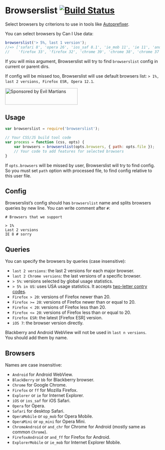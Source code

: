 # Browserslist [![Build Status](https://travis-ci.org/ai/browserslist.svg)](https://travis-ci.org/ai/browserslist)

Select browsers by criterions to use in tools like [Autoprefixer].

You can select browsers by Can I Use data:

```js
browserslist('> 5%, last 1 version');
//=> ['safari 8', 'opera 26', 'ios_saf 8.1', 'ie_mob 11', 'ie 11', 'and_chr 39',
//    'firefox 33', 'firefox 32', 'chrome 39', 'chrome 38', 'chrome 37']
```

If you will miss argument, Browserslist will try to find `browserslist`
config in current or parent dirs.

If config will be missed too, Browserslist will use default browsers list:
`> 1%, last 2 versions, Firefox ESR, Opera 12.1`.

<a href="https://evilmartians.com/?utm_source=browserslist">
<img src="https://evilmartians.com/badges/sponsored-by-evil-martians.svg" alt="Sponsored by Evil Martians" width="236" height="54">
</a>

[Autoprefixer]: https://github.com/postcss/autoprefixer
[two-letter contry codes]: http://en.wikipedia.org/wiki/ISO_3166-1_alpha-2#Officially_assigned_code_elements

## Usage

```js
var browserslist = require('browserslist');

// Your CSS/JS build tool code
var process = function (css, opts) {
    var browsers = browserslist(opts.browsers, { path: opts.file });
    // Your code to add features for selected browsers
}
```

If `opts.browsers` will be missed by user, Browserslist will try to find
config. So you must set `path` option with processed file, to find config
relative to this user file.

## Config

Browserslist’s config should has `browserslist` name and splits browsers queries
by new line. You can write comment after `#`:

```
# Browsers that we support

> 1%
Last 2 versions
IE 8 # sorry
```

## Queries

You can specify the browsers by queries (case insensitive):

* `last 2 versions`: the last 2 versions for each major browser.
* `last 2 Chrome versions`: the last versions of a specific browser.
* `> 5%`: versions selected by global usage statistics.
* `> 5% in US`: uses USA usage statistics. It accepts [two-letter contry codes].
* `Firefox > 20`: versions of Firefox newer than 20.
* `Firefox >= 20`: versions of Firefox newer than or equal to 20.
* `Firefox < 20`: versions of Firefox less than 20.
* `Firefox <= 20`: versions of Firefox less than or equal to 20.
* `Firefox ESR`: the latest [Firefox ESR] version.
* `iOS 7`: the browser version directly.

Blackberry and Android WebView will not be used in `last n versions`.
You should add them by name.

## Browsers

Names are case insensitive:

* `Android` for Android WebView.
* `BlackBerry` or `bb` for Blackberry browser.
* `Chrome` for Google Chrome.
* `Firefox` or `ff` for Mozilla Firefox.
* `Explorer` or `ie` for Internet Explorer.
* `iOS` or `ios_saf` for iOS Safari.
* `Opera` for Opera.
* `Safari` for desktop Safari.
* `OperaMobile` or `op_mob` for Opera Mobile.
* `OperaMini` or `op_mini` for Opera Mini.
* `ChromeAndroid` or `and_chr` for Chrome for Android
  (mostly same as common `Chrome`).
* `FirefoxAndroid` or `and_ff` for Firefox for Android.
* `ExplorerMobile` or `ie_mob` for Internet Explorer Mobile.
